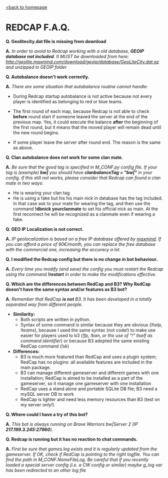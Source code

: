 [<back to homepage](http://code.google.com/p/redcap/)
# REDCAP F.A.Q. #

**Q. Geolitecity.dat file is missing from download**

**A.** _In order to avoid to Redcap working with a old database, **GEOIP database not included**. It MUST be downloaded from here:
http://geolite.maxmind.com/download/geoip/database/GeoLiteCity.dat.gz
and unzipped in GEOIP folder_

**Q. Autobalance doesn't work correctly.**

**A.** _There are some situation that autobalance routine cannot handle_:

  * During Redcap startup autobalance is not active because not every player is identified as belonging to red or blue teams.

  * The first round of each map, because Redcap is not able to check **before** round start if someone leaved the server at the end of the previous map. Yes, it could execute the balance **after** the beginning of the first round, but it means that the moved player will remain dead until the new round begins.

  * If some player leave the server after round end. The reason is the same as above.

**Q. Clan autobalance does not work for some clan mate.**

**A.** _Be sure that the good tag is specified in M\_CONF.py config file. If your tag is (example) **bw|** you should have **clanbalanceTag = "bw|"** in your config. If this still not works, please consider that Redcap can found a clan mate in two ways_:
  * He is wearing your clan tag.
  * He is using a fake but his his main nick in database has the tag included. In that case ask to your mate for wearing the tag, and then use the command **!dbnick yourclanmate** to set his official nick as main. At the first reconnect he will be recognized as a clanmate even if wearing a fake.

**Q. GEO IP Localization is not correct.**

**A.** _IP geolocalization is based on a free IP database offered by [maxmind](http://www.maxmind.com). If you can afford a price of 90€/month, you can replace the free database with the commercial one, increasing the accuracy a lot._

**Q. I modified the Redcap config but there is no change in bot behaviour.**

**A.** _Every time you modify (and save) the config you must restart the Redcap using the command **!restart** in order to make the modifications effective._

**Q. Which are the differences between RedCap and B3? Why RedCap doesn't have the same syntax and/or features as B3 bot?**

**A.** _Remember that RedCap **is not** B3. It has been developed in a totally separated way from different people._
  * **Similarity:**
    * Both scripts are written in python.
    * Syntax of some command is similar because they are obvious (_!help, !teams_), because I used the same syntax (not code!) to make use easier for players used to b3 (_!fp, !ban, or the use of "!" itself as command identifier_) or because B3 adopted the same existing RedCap command (_!sk_)
  * **Differences:**
    * B3 is much more featured than RedCap and uses a plugin system; RedCap has no plugins: all available features are included in the main package.
    * B3 can manage different gameserver and different games with one installation; RedCap is aimed to be installed as a part of the gameserver, so it manage one gameserver with one installation
    * RedCap uses a stand alone and portable SQLite DB file; B3 need a mySQL server DB to work
    * RedCap is lighter and need less memory resources than B3 (test on my server only!).

**Q. Where could I have a try of this bot?**

**A.** _This bot is always running on Brave Warriors bw|Server 2 (IP **217.199.3.245:27960**)._

**Q. Redcap is running but it has no reaction to chat commands.**

**A.** _First be sure that games.log exists and it is regularly updated from the gameserver. If OK, check if RedCap is pointing to the right logfile. You can find the path in M\_CONF.NomeFileLog. Be careful that if you recently loaded a special server config (i.e. a CW config or similar) maybe g\_log var has been redirected to an other log file_